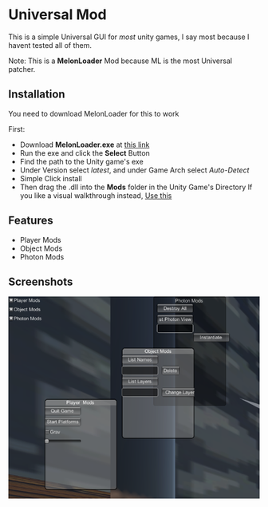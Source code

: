 # Universal Mod

This is a simple Universal GUI for *most* unity games, I say most because I havent tested all of them.

Note: This is a **MelonLoader** Mod because ML is the most Universal patcher.

## Installation

You need to download MelonLoader for this to work

First:
- Download **MelonLoader.exe** at [this link](https://github.com/LavaGang/MelonLoader/releases)
- Run the exe and click the **Select** Button
- Find the path to the Unity game's exe
- Under Version select *latest*, and under Game Arch select *Auto-Detect*
- Simple Click install
- Then drag the .dll into the **Mods** folder in the Unity Game's Directory
If you like a visual walkthrough instead, [Use this](https://www.youtube.com/watch?v=_8B80owys4w)
## Features

- Player Mods
- Object Mods
- Photon Mods


## Screenshots

![App Screenshot](https://github.com/Him4269/Project-Dump/blob/main/Mods/Universal/image.png?raw=true)
